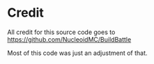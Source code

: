 # Credit

All credit for this source code goes to https://github.com/NucleoidMC/BuildBattle

Most of this code was just an adjustment of that.